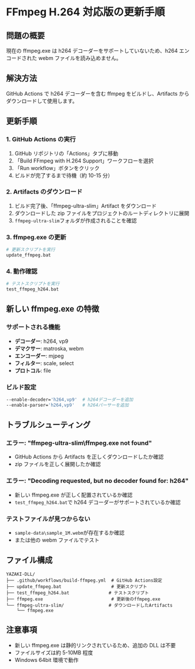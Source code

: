 # FFmpeg H.264 対応版の更新手順

## 問題の概要

現在の ffmpeg.exe は h264 デコーダーをサポートしていないため、h264 エンコードされた webm ファイルを読み込めません。

## 解決方法

GitHub Actions で h264 デコーダーを含む ffmpeg をビルドし、Artifacts からダウンロードして使用します。

## 更新手順

### 1. GitHub Actions の実行

1. GitHub リポジトリの「Actions」タブに移動
2. 「Build FFmpeg with H.264 Support」ワークフローを選択
3. 「Run workflow」ボタンをクリック
4. ビルドが完了するまで待機（約 10-15 分）

### 2. Artifacts のダウンロード

1. ビルド完了後、「ffmpeg-ultra-slim」Artifact をダウンロード
2. ダウンロードした zip ファイルをプロジェクトのルートディレクトリに展開
3. `ffmpeg-ultra-slim`フォルダが作成されることを確認

### 3. ffmpeg.exe の更新

```bash
# 更新スクリプトを実行
update_ffmpeg.bat
```

### 4. 動作確認

```bash
# テストスクリプトを実行
test_ffmpeg_h264.bat
```

## 新しい ffmpeg.exe の特徴

### サポートされる機能

- **デコーダー**: h264, vp9
- **デマクサー**: matroska, webm
- **エンコーダー**: mjpeg
- **フィルター**: scale, select
- **プロトコル**: file

### ビルド設定

```bash
--enable-decoder='h264,vp9'  # h264デコーダーを追加
--enable-parser='h264,vp9'   # h264パーサーを追加
```

## トラブルシューティング

### エラー: "ffmpeg-ultra-slim\ffmpeg.exe not found"

- GitHub Actions から Artifacts を正しくダウンロードしたか確認
- zip ファイルを正しく展開したか確認

### エラー: "Decoding requested, but no decoder found for: h264"

- 新しい ffmpeg.exe が正しく配置されているか確認
- `test_ffmpeg_h264.bat`で h264 デコーダーがサポートされているか確認

### テストファイルが見つからない

- `sample-data\sample_1M.webm`が存在するか確認
- または他の webm ファイルでテスト

## ファイル構成

```
YAZAKI-DLL/
├── .github/workflows/build-ffmpeg.yml  # GitHub Actions設定
├── update_ffmpeg.bat                   # 更新スクリプト
├── test_ffmpeg_h264.bat               # テストスクリプト
├── ffmpeg.exe                          # 更新後のffmpeg.exe
└── ffmpeg-ultra-slim/                 # ダウンロードしたArtifacts
    └── ffmpeg.exe
```

## 注意事項

- 新しい ffmpeg.exe は静的リンクされているため、追加の DLL は不要
- ファイルサイズは約 5-10MB 程度
- Windows 64bit 環境で動作
